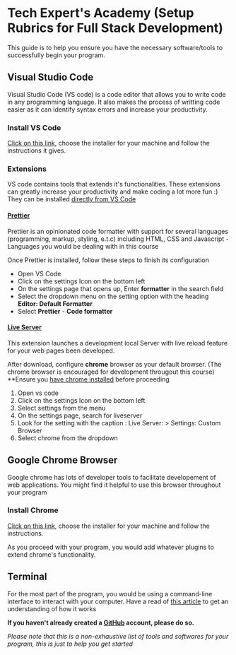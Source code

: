 # Tech Expert's Academy (Setup Rubrics for Full Stack Development)

This guide is to help you ensure you have the necessary software/tools to successfully begin your program.

## Visual Studio Code

Visual Studio Code (VS code) is a code editor that allows you to write code in any programming language. It also makes the process of writting code easier as it can identify syntax errors and increase your productivity.


### Install VS Code

[Click on this link](https://code.visualstudio.com/download), choose the installer for your machine and follow the instructions it gives.

### Extensions

VS code contains tools that extends it's functionalities. These extensions can greatly increase your productivity and make coding a lot more fun :)
They can be installed [directly from VS Code](https://code.visualstudio.com/docs/editor/extension-marketplace#_browse-for-extensions)

#### [Prettier](https://marketplace.visualstudio.com/items?itemName=esbenp.prettier-vscode)

Prettier is an opinionated code formatter with support for several languages (programming, markup, styling, e.t.c) including HTML, CSS and Javascript - Languages you would be dealing with in this course

Once Prettier is installed, follow these steps to finish its configuration

 - Open VS Code
 - Click on the settings Icon on the bottom left
 - On the settings page that opens up, Enter **formatter** in the search field
 - Select the dropdown menu on the setting option with the heading **Editor: Default Formatter**
 - Select **Prettier** - **Code formatter**

#### [Live Server](https://marketplace.visualstudio.com/items?itemName=ritwickdey.LiveServer)
This extension launches a development local Server with live reload feature for your web pages been developed. 

After download, configure **chrome** browser as your default browser. (The chrome browser is encouraged for development througout this course)
 **Ensure you [have chrome installed](#google-chrome-browser) before proceeding

  1. Open vs code 
  2. Click on the settings Icon on the bottom left 
  3. Select settings from the menu 
  4. On the settings page, search for liveserver 
  5. Look for the setting with the caption : Live Server: > Settings: Custom Browser 
  6. Select chrome from the dropdown 
 
## Google Chrome Browser

Google chrome has lots of developer tools to facilitate developement of web applications. You might find it helpful to use this browser throughout your program

### Install Chrome

[Click on this link](https://support.google.com/chrome/answer/95346?hl=en-GB&co=GENIE.Platform%3DDesktop), choose the installer for your machine and follow the instructions.

As you proceed with your program, you would add whatever plugins to extend chrome's functionality.

## Terminal
For the most part of the program, you would be using a command-line interface to interact with your computer. Have a read of [this article](https://towardsdatascience.com/a-quick-guide-to-using-command-line-terminal-96815b97b955) to get an understanding of how it works

**If you haven't already created a [GitHub](https://github.com/signup) account, please do so.**

*Please note that this is a non-exhaustive list of tools and softwares for your program, this is just to help you get started*
